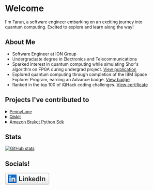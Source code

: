 # Welcome

I'm Tarun, a software engineer embarking on an exciting journey into quantum computing. Excited to explore and learn along the way!

## About Me

- Software Engineer at ION Group
- Undergraduate degree in Electronics and Telecommunications
- Sparked interest in quantum computing while simulating Shor's algorithm on FPGA during undergrad project. [View publication](https://ieeexplore.ieee.org/document/9807860)
- Explored quantum computing through completion of the IBM Space Explorer Program, earning an Advance badge. [View badge](https://www.credly.com/badges/28fb91b1-077d-45e3-8f1a-77a383ee392c/public_url)
- Ranked in the top 100 of iQHack coding challenges. [View certificate](https://cloud.pennylane.ai/profiles/ob/certificates/permalink/1cd1d437-e93c-4455-acd0-b9738e61cd67)

## Projects I've contributed to
<details>
<summary>
    <a href="https://github.com/PennyLaneAI/pennylane" target="_blank">
      PennyLane 
    </a>
</summary>

- Enhanced the testing framework by implementing `assert_equal` in
  [PR #5780](https://github.com/PennyLaneAI/pennylane/pull/5780). This feature
  not only compares two operators but also provides detailed explanations
  for any differences, improving deb
- Implemented `QutritChannel` functionality in  [PR #5973](https://github.com/PennyLaneAI/pennylane/pull/5793) operation, addressing [Issue #5649](https://github.com/PennyLaneAI/pennylane/issues/5649).
  This work enabled noise model support for qutrits in quantum computing simulations, extending the framework's capabilities beyond qubits,
  with added methods and tests to ensure robustness and accuracy.
- **Enhanced Shot Sampling Efficiency:** Improved PennyLane's shot sampling
  process by implementing the `shots.bins()` method in
  [PR #5433](https://github.com/PennyLaneAI/pennylane/pull/5433). This update
  enables efficient sampling by processing shot quantities in partitions,
  reducing redundancy and improving overall performance.
- Few bug fixes

</details>
<details>
<summary>
    <a href="" target="_blank">
     Qiskit 
    </a>
</summary>

 - Contributed to fixing the [Issue #12106](https://github.com/Qiskit/qiskit/issues/12106) in `synth_cnot_count_full_pmh` which synthesizes linear reversible circuits for a given quantum state.

</details>
<details>
<summary>
    <a href="https://github.com/amazon-braket/amazon-braket-sdk-python" target="_blank">
      Amazon Braket Python Sdk
    </a>
</summary>

- Resolved [Issue #603](https://github.com/amazon-braket/amazon-braket-sdk-python/issues/603) by addressing conflicts 
where `FreeParameter` names clashed with OpenQASM reserved keywords in [PR #999](https://github.com/amazon-braket/amazon-braket-sdk-python/pull/999).
</details>

## Stats
[![GitHub stats](https://github-readme-stats.vercel.app/api?username=Tarun-Kumar07&show_icons=true&theme=radical)](https://github.com/Tarun-Kumar07/Tarun-Kumar07) <br>

## Socials!
 <a href="https://www.linkedin.com/in/tarun-kumar-allamsetty/">
            <img src="assets /linkedin.svg" alt="LinkedIn">
 </a>
